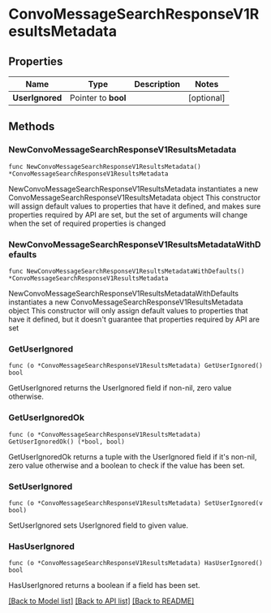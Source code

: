 # ConvoMessageSearchResponseV1ResultsMetadata

## Properties

Name | Type | Description | Notes
------------ | ------------- | ------------- | -------------
**UserIgnored** | Pointer to **bool** |  | [optional] 

## Methods

### NewConvoMessageSearchResponseV1ResultsMetadata

`func NewConvoMessageSearchResponseV1ResultsMetadata() *ConvoMessageSearchResponseV1ResultsMetadata`

NewConvoMessageSearchResponseV1ResultsMetadata instantiates a new ConvoMessageSearchResponseV1ResultsMetadata object
This constructor will assign default values to properties that have it defined,
and makes sure properties required by API are set, but the set of arguments
will change when the set of required properties is changed

### NewConvoMessageSearchResponseV1ResultsMetadataWithDefaults

`func NewConvoMessageSearchResponseV1ResultsMetadataWithDefaults() *ConvoMessageSearchResponseV1ResultsMetadata`

NewConvoMessageSearchResponseV1ResultsMetadataWithDefaults instantiates a new ConvoMessageSearchResponseV1ResultsMetadata object
This constructor will only assign default values to properties that have it defined,
but it doesn't guarantee that properties required by API are set

### GetUserIgnored

`func (o *ConvoMessageSearchResponseV1ResultsMetadata) GetUserIgnored() bool`

GetUserIgnored returns the UserIgnored field if non-nil, zero value otherwise.

### GetUserIgnoredOk

`func (o *ConvoMessageSearchResponseV1ResultsMetadata) GetUserIgnoredOk() (*bool, bool)`

GetUserIgnoredOk returns a tuple with the UserIgnored field if it's non-nil, zero value otherwise
and a boolean to check if the value has been set.

### SetUserIgnored

`func (o *ConvoMessageSearchResponseV1ResultsMetadata) SetUserIgnored(v bool)`

SetUserIgnored sets UserIgnored field to given value.

### HasUserIgnored

`func (o *ConvoMessageSearchResponseV1ResultsMetadata) HasUserIgnored() bool`

HasUserIgnored returns a boolean if a field has been set.


[[Back to Model list]](../README.md#documentation-for-models) [[Back to API list]](../README.md#documentation-for-api-endpoints) [[Back to README]](../README.md)


